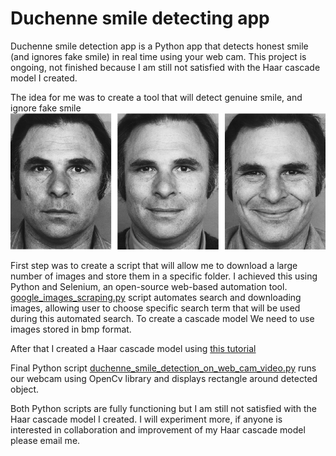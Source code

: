 # Duchenne smile detecting app
Duchenne smile detection app is a Python app that detects honest smile (and ignores fake smile) in real time using your web cam. 
This project is ongoing, not finished because I am still not satisfied with the Haar cascade model I created.

The idea for me was to create a tool that will detect genuine smile, and ignore fake smile
![No smile VS Fake Smile VS Genuine Smile](/fake_smile_vs_genuine_smile.png)

First step was to create a script that will allow me to download a large number of images and store them in a specific folder.
I achieved this using Python and Selenium, an open-source web-based automation tool. [google_images_scraping.py](https://github.com/acast83/duchenne_smile_detecting_app/blob/master/google_images_scraping.py) script automates search and downloading images, allowing user to choose specific search term
that will be used during this automated search. To create a cascade model We need to use images stored in bmp format.

After that I created a Haar cascade model using [this tutorial](https://www.cs.auckland.ac.nz/~m.rezaei/Tutorials/Creating_a_Cascade_of_Haar-Like_Classifiers_Step_by_Step.pdf)

Final Python script [duchenne_smile_detection_on_web_cam_video.py](https://github.com/acast83/duchenne_smile_detecting_app/blob/master/duchenne_smile_detection_on_web_cam_video.py)
runs our webcam using OpenCv library and displays rectangle around detected object.

Both Python scripts are fully functioning but I am still not satisfied with the Haar cascade model I created. I will experiment more, if anyone is interested in collaboration  and improvement of my Haar cascade model please email me.







